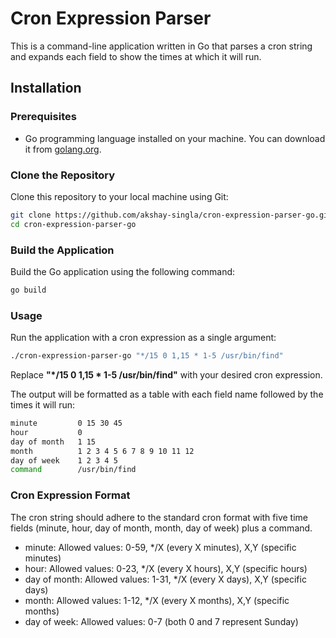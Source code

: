 # Cron Expression Parser

This is a command-line application written in Go that parses a cron string and expands each field to show the times at which it will run.

## Installation

### Prerequisites

- Go programming language installed on your machine. You can download it from [golang.org](https://golang.org/dl/).

### Clone the Repository

Clone this repository to your local machine using Git:

```bash
git clone https://github.com/akshay-singla/cron-expression-parser-go.git
cd cron-expression-parser-go
```

### Build the Application
Build the Go application using the following command:

```bash
go build
```

### Usage
Run the application with a cron expression as a single argument:

```bash
./cron-expression-parser-go "*/15 0 1,15 * 1-5 /usr/bin/find"
```

Replace **"*/15 0 1,15 * 1-5 /usr/bin/find"** with your desired cron expression.

The output will be formatted as a table with each field name followed by the times it will run:

```bash
minute         0 15 30 45
hour           0
day of month   1 15
month          1 2 3 4 5 6 7 8 9 10 11 12
day of week    1 2 3 4 5
command        /usr/bin/find
```

### Cron Expression Format
The cron string should adhere to the standard cron format with five time fields (minute, hour, day of month, month, day of week) plus a command.

- minute: Allowed values: 0-59, */X (every X minutes), X,Y (specific minutes)
- hour: Allowed values: 0-23, */X (every X hours), X,Y (specific hours)
- day of month: Allowed values: 1-31, */X (every X days), X,Y (specific days)
- month: Allowed values: 1-12, */X (every X months), X,Y (specific months)
- day of week: Allowed values: 0-7 (both 0 and 7 represent Sunday)